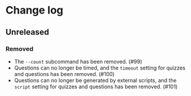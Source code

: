 # Change log
## Unreleased
### Removed
- The `--count` subcommand has been removed. (#99)
- Questions can no longer be timed, and the `timeout` setting for quizzes and questions has been removed. (#100)
- Questions can no longer be generated by external scripts, and the `script` setting for quizzes and questions has been removed. (#101)
